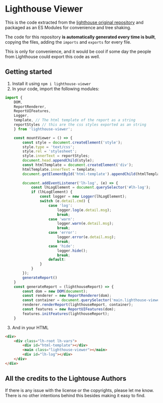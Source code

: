 # Lighthouse Viewer
This is the code extracted from the [lighthouse original repository](https://github.com/GoogleChrome/lighthouse/tree/master/lighthouse-core/report/html)
and packaged as an ES Modules for convenience and tree shaking.
 
The code for this repository **is automatically generated every time is built**, copying the files, adding the `imports` 
and `exports` for every file.

This is only for convenience, and it would be cool if some day the people from Lighthouse could export this code as well.

## Getting started

1. Install it using `npm i lighthouse-viewer`
2. In your code, import the following modules:
```js
import { 
    DOM, 
    ReportRenderer,
    ReportUIFeatures,
    Logger,
    template, // The html template of the report as a string
    reportStyles // this are the css styles exported as an string 
    } from 'lighthouse-viewer';

    const mountViewer = () => {
        const style = document.createElement('style');
        style.type = 'text/css';
        style.rel = 'stylesheet';
        style.innerText = reportStyles;
        document.head.appendChild(style);
        const htmlTemplate = document.createElement('div');
        htmlTemplate.innerText = template;
        document.getElementById('html-template').appendChild(htmlTemplate)
        
        document.addEventListener('lh-log', (e) => {
            const lhLogElement = document.querySelector('#lh-log');
            if (lhLogElement) {
                const logger = new Logger(lhLogElement);
                switch (e.detail.cmd) {
                    case 'log':
                        logger.log(e.detail.msg);
                        break;
                    case 'warn':
                        logger.warn(e.detail.msg);
                        break;
                    case 'error':
                        logger.error(e.detail.msg);
                        break;
                    case 'hide':
                        logger.hide();
                        break;
                    default:
                }
            }
        });
        generateReport()
    }
    const generateReport = (lighthouseReport) => {
        const dom = new DOM(document);
        const renderer = new ReportRenderer(dom);
        const container = document.querySelector('main.lighthouse-viewer');
        renderer.renderReport(lighthouseReport, container);
        const features = new ReportUIFeatures(dom);
        features.initFeatures(lighthouseReport);
    }
```
3. And in your HTML
```html
<div>
    <div class="lh-root lh-vars">
        <div id="html-template"></div>
        <main class="lighthouse-viewer"></main>
        <div id="lh-log"></div>
    </div>
</div>
```
## All the credits to the Lightouse Authors
If there is any issue with the license or the copyrights, please let me know. There is no other intentions behind this 
besides making it easy to find.
